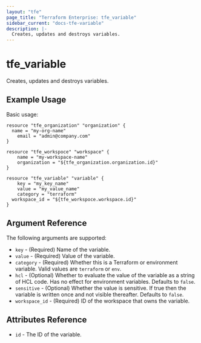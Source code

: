 ```yaml
---
layout: "tfe"
page_title: "Terraform Enterprise: tfe_variable"
sidebar_current: "docs-tfe-variable"
description: |-
  Creates, updates and destroys variables.
---
```


# tfe_variable

Creates, updates and destroys variables.

## Example Usage

Basic usage:

```hcl
resource "tfe_organization" "organization" {
  name = "my-org-name"
	email = "admin@company.com"
}

resource "tfe_workspoce" "workspace" {
	name = "my-workspace-name"
	organization = "${tfe_organization.organization.id}"
}

resource "tfe_variable" "variable" {
	key = "my_key_name"
	value = "my_value_name"
	category = "terraform"
  workspace_id = "${tfe_workspoce.workspace.id}"
}
```

## Argument Reference

The following arguments are supported:

* `key` - (Required) Name of the variable.
* `value` - (Required) Value of the variable.
* `category` - (Required) Whether this is a Terraform or environment variable.
  Valid values are `terraform` or `env`.
* `hcl` - (Optional) Whether to evaluate the value of the variable as a string
  of HCL code. Has no effect for environment variables. Defaults to `false`.
* `sensitive` - (Optional) Whether the value is sensitive. If true then the
  variable is written once and not visible thereafter. Defaults to `false`.
* `workspace_id` - (Required) ID of the workspace that owns the variable.

## Attributes Reference

* `id` - The ID of the variable.
